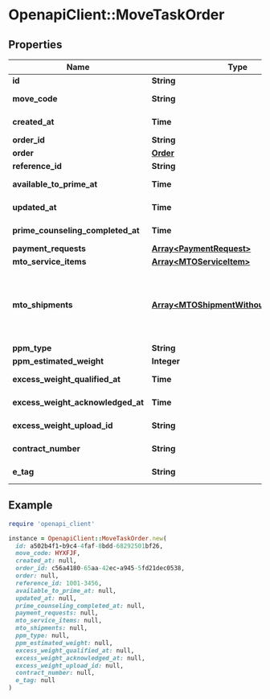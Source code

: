 # OpenapiClient::MoveTaskOrder

## Properties

| Name | Type | Description | Notes |
| ---- | ---- | ----------- | ----- |
| **id** | **String** |  | [optional] |
| **move_code** | **String** |  | [optional][readonly] |
| **created_at** | **Time** |  | [optional][readonly] |
| **order_id** | **String** |  | [optional] |
| **order** | [**Order**](Order.md) |  | [optional] |
| **reference_id** | **String** |  | [optional] |
| **available_to_prime_at** | **Time** |  | [optional][readonly] |
| **updated_at** | **Time** |  | [optional][readonly] |
| **prime_counseling_completed_at** | **Time** |  | [optional][readonly] |
| **payment_requests** | [**Array&lt;PaymentRequest&gt;**](PaymentRequest.md) |  |  |
| **mto_service_items** | [**Array&lt;MTOServiceItem&gt;**](MTOServiceItem.md) |  |  |
| **mto_shipments** | [**Array&lt;MTOShipmentWithoutServiceItems&gt;**](MTOShipmentWithoutServiceItems.md) | A list of shipments without their associated service items. |  |
| **ppm_type** | **String** |  | [optional] |
| **ppm_estimated_weight** | **Integer** |  | [optional] |
| **excess_weight_qualified_at** | **Time** |  | [optional][readonly] |
| **excess_weight_acknowledged_at** | **Time** |  | [optional][readonly] |
| **excess_weight_upload_id** | **String** |  | [optional][readonly] |
| **contract_number** | **String** |  | [optional][readonly] |
| **e_tag** | **String** |  | [optional][readonly] |

## Example

```ruby
require 'openapi_client'

instance = OpenapiClient::MoveTaskOrder.new(
  id: a502b4f1-b9c4-4faf-8bdd-68292501bf26,
  move_code: HYXFJF,
  created_at: null,
  order_id: c56a4180-65aa-42ec-a945-5fd21dec0538,
  order: null,
  reference_id: 1001-3456,
  available_to_prime_at: null,
  updated_at: null,
  prime_counseling_completed_at: null,
  payment_requests: null,
  mto_service_items: null,
  mto_shipments: null,
  ppm_type: null,
  ppm_estimated_weight: null,
  excess_weight_qualified_at: null,
  excess_weight_acknowledged_at: null,
  excess_weight_upload_id: null,
  contract_number: null,
  e_tag: null
)
```

